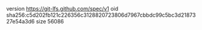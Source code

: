 version https://git-lfs.github.com/spec/v1
oid sha256:c5d202fb121c226356c3128820723806d7967cbbdc99c5bc3d2187327e54a3d6
size 56086
